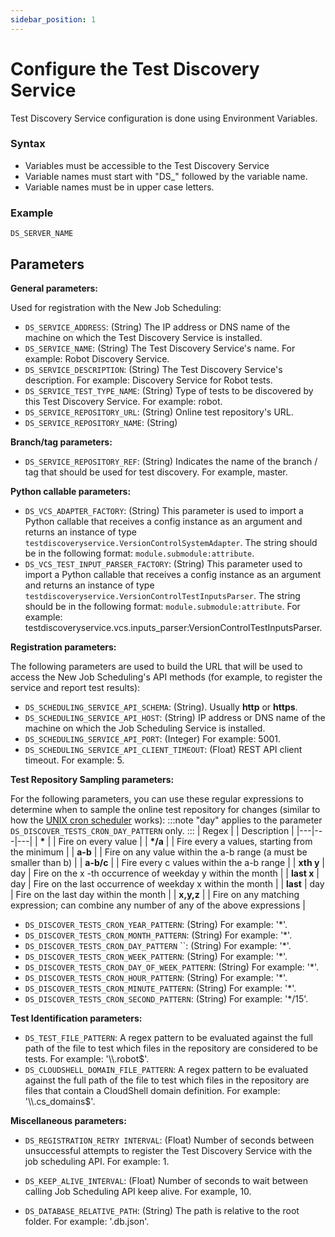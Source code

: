 ```yaml
---
sidebar_position: 1
---
```


# Configure the Test Discovery Service

Test Discovery Service configuration is done using Environment Variables.

### Syntax

- Variables must be accessible to the Test Discovery Service
- Variable names must start with "DS\_" followed by the variable name.
- Variable names must be in upper case letters.

### Example

`DS_SERVER_NAME`

## Parameters

**General parameters:**

Used for registration with the New Job Scheduling:

- `DS_SERVICE_ADDRESS`: (String) The IP address or DNS name of the machine on which the Test Discovery Service is installed.
- `DS_SERVICE_NAME`: (String) The Test Discovery Service's name. For example: Robot Discovery Service.
- `DS_SERVICE_DESCRIPTION`: (String) The Test Discovery Service's description. For example: Discovery Service for Robot tests.
- `DS_SERVICE_TEST_TYPE_NAME`: (String) Type of tests to be discovered by this Test Discovery Service. For example: robot.
- `DS_SERVICE_REPOSITORY_URL`: (String) Online test repository's URL.
- `DS_SERVICE_REPOSITORY_NAME`: (String)

**Branch/tag parameters:**

- `DS_SERVICE_REPOSITORY_REF`: (String) Indicates the name of the branch / tag that should be used for test discovery. For example, master.

**Python callable parameters:**

- `DS_VCS_ADAPTER_FACTORY`: (String) This parameter is used to import a Python callable that receives a config instance as an argument and returns an instance of type `testdiscoveryservice.VersionControlSystemAdapter`. The string should be in the following format: `module.submodule:attribute`.
- `DS_VCS_TEST_INPUT_PARSER_FACTORY`: (String) This parameter used to import a Python callable that receives a config instance as an argument and returns an instance of type `testdiscoveryservice.VersionControlTestInputsParser`. The string should be in the following format: `module.submodule:attribute`. For example: testdiscoveryservice.vcs.inputs\_parser:VersionControlTestInputsParser.
    

**Registration parameters:**

The following parameters are used to build the URL that will be used to access the New Job Scheduling's API methods (for example, to register the service and report test results):

- `DS_SCHEDULING_SERVICE_API_SCHEMA`: (String). Usually **http** or **https**.
- `DS_SCHEDULING_SERVICE_API_HOST`: (String) IP address or DNS name of the machine on which the Job Scheduling Service is installed.
- `DS_SCHEDULING_SERVICE_API_PORT`: (Integer) For example: 5001.
- `DS_SCHEDULING_SERVICE_API_CLIENT_TIMEOUT`: (Float) REST API client timeout. For example: 5.

**Test Repository Sampling parameters:**

For the following parameters, you can use these regular expressions to determine when to sample the online test repository for changes (similar to how the [UNIX cron scheduler](https://apscheduler.readthedocs.io/en/stable/modules/triggers/cron.html#module-apscheduler.triggers.cron) works):
:::note
"day" applies to the parameter `DS_DISCOVER_TESTS_CRON_DAY_PATTERN` only.
:::
| Regex | | Description |
|---|---|---|
| **\*** |  | Fire on every value |
| **\*/a** |  | Fire every a values, starting from the minimum |
| **a-b** |  | Fire on any value within the a-b range (a must be smaller than b) |
| **a-b/c** |  | Fire every c values within the a-b range |
| **xth y** | day | Fire on the x -th occurrence of weekday y within the month |
| **last x** | day | Fire on the last occurrence of weekday x within the month |
| **last** | day | Fire on the last day within the month |
| **x,y,z** |  | Fire on any matching expression; can combine any number of any of the above expressions |

- `DS_DISCOVER_TESTS_CRON_YEAR_PATTERN`: (String) For example: '\*'.
- `DS_DISCOVER_TESTS_CRON_MONTH_PATTERN`: (String) For example: '\*'.
- `DS_DISCOVER_TESTS_CRON_DAY_PATTERN` ``: (String) For example: '\*'.
- `DS_DISCOVER_TESTS_CRON_WEEK_PATTERN`: (String) For example: '\*'.
- `DS_DISCOVER_TESTS_CRON_DAY_OF_WEEK_PATTERN`: (String) For example: '\*'.
- `DS_DISCOVER_TESTS_CRON_HOUR_PATTERN`: (String) For example: '\*'.
- `DS_DISCOVER_TESTS_CRON_MINUTE_PATTERN`: (String) For example: '\*'.
- `DS_DISCOVER_TESTS_CRON_SECOND_PATTERN`: (String) For example: '\*/15'.
    

**Test Identification parameters:**

- `DS_TEST_FILE_PATTERN`: A regex pattern to be evaluated against the full path of the file to test which files in the repository are considered to be tests. For example: '\\\\.robot$'.
- `DS_CLOUDSHELL_DOMAIN_FILE_PATTERN`: A regex pattern to be evaluated against the full path of the file to test which files in the repository are files that contain a CloudShell domain definition. For example: '\\\\.cs\_domains$'.

**Miscellaneous parameters:**

- `DS_REGISTRATION_RETRY INTERVAL`: (Float) Number of seconds between unsuccessful attempts to register the Test Discovery Service with the job scheduling API. For example: 1.
    
- `DS_KEEP_ALIVE_INTERVAL`: (Float) Number of seconds to wait between calling Job Scheduling API keep alive. For example, 10.
- `DS_DATABASE_RELATIVE_PATH`: (String) The path is relative to the root folder. For example: '.db.json'.